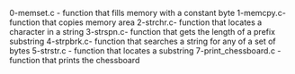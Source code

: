 0-memset.c - function that fills memory with a constant byte
1-memcpy.c- function that copies memory area
2-strchr.c- function that locates a character in a string
3-strspn.c- function that gets the length of a prefix substring
4-strpbrk.c- function that searches a string for any of a set of bytes
5-strstr.c - function that locates a substring
7-print_chessboard.c - function that prints the chessboard
